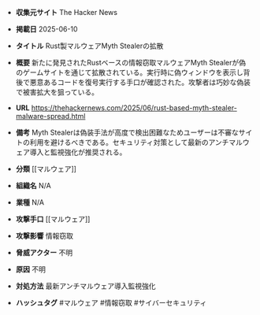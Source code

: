 - **収集元サイト**
The Hacker News

- **掲載日**
2025-06-10

- **タイトル**
Rust製マルウェアMyth Stealerの拡散

- **概要**
新たに発見されたRustベースの情報窃取マルウェアMyth Stealerが偽のゲームサイトを通じて拡散されている。実行時に偽ウィンドウを表示し背後で悪意あるコードを復号実行する手口が確認された。攻撃者は巧妙な偽装で被害拡大を狙っている。

- **URL**
https://thehackernews.com/2025/06/rust-based-myth-stealer-malware-spread.html

- **備考**
Myth Stealerは偽装手法が高度で検出困難なためユーザーは不審なサイトの利用を避けるべきである。セキュリティ対策として最新のアンチマルウェア導入と監視強化が推奨される。

- **分類**
[[マルウェア]]

- **組織名**
N/A

- **業種**
N/A

- **攻撃手口**
[[マルウェア]]

- **攻撃影響**
情報窃取

- **脅威アクター**
不明

- **原因**
不明

- **対処方法**
最新アンチマルウェア導入監視強化

- **ハッシュタグ**
#マルウェア #情報窃取 #サイバーセキュリティ
